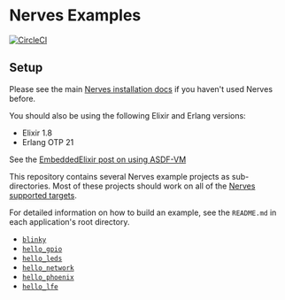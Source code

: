 # Nerves Examples

[![CircleCI](https://circleci.com/gh/nerves-project/nerves_examples.svg?style=svg)](https://circleci.com/gh/nerves-project/nerves_examples)

## Setup

Please see the main [Nerves installation docs](https://hexdocs.pm/nerves/installation.html)
if you haven't used Nerves before.

You should also be using the following Elixir and Erlang versions:

* Elixir 1.8
* Erlang OTP 21

See the [EmbeddedElixir post on using ASDF-VM](https://embedded-elixir.com/post/2017-05-23-using-asdf-vm/)

This repository contains several Nerves example projects as sub-directories.
Most of these projects should work on all of the [Nerves supported targets](https://hexdocs.pm/nerves/targets.html).

For detailed information on how to build an example, see the `README.md` in each application's root directory.

* [`blinky`](https://github.com/nerves-project/nerves-examples/blob/master/blinky/README.md)
* [`hello_gpio`](https://github.com/nerves-project/nerves-examples/blob/master/hello_gpio/README.md)
* [`hello_leds`](https://github.com/nerves-project/nerves-examples/blob/master/hello_leds/README.md)
* [`hello_network`](https://github.com/nerves-project/nerves-examples/blob/master/hello_network/README.md)
* [`hello_phoenix`](https://github.com/nerves-project/nerves-examples/blob/master/hello_phoenix/README.md)
* [`hello_lfe`](https://github.com/nerves-project/nerves-examples/blob/master/hello_lfe/README.md)
